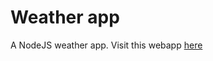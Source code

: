 # Weather app

A NodeJS weather app. Visit this webapp [here](https://kate-weather-app.herokuapp.com)
